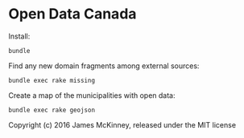 # Open Data Canada

Install:

    bundle

Find any new domain fragments among external sources:

    bundle exec rake missing

Create a map of the municipalities with open data:

    bundle exec rake geojson

Copyright (c) 2016 James McKinney, released under the MIT license
